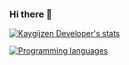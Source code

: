 ### Hi there 👋

<!--
**Kaygijzen/kaygijzen** is a ✨ _special_ ✨ repository because its `README.md` (this file) appears on your GitHub profile.

Here are some ideas to get you started:

- 🔭 I’m currently working on ...
- 🌱 I’m currently learning ...
- 👯 I’m looking to collaborate on ...
- 🤔 I’m looking for help with ...
- 💬 Ask me about ...
- 📫 How to reach me: ...
- 😄 Pronouns: ...
- ⚡ Fun fact: ...
-->

[![Kaygijzen Developer's stats](https://github-readme-stats.vercel.app/api?username=kaygijzen&include_all_commits=true&show_icons=true&theme=nightowl)](https://github.com/kaygijzen/)

[![Programming languages](https://github-readme-stats.vercel.app/api/top-langs/?username=kaygijzen&layout=compact)](https://github.com/kaygijzen/)
<!-- These cards are from https://github.com/anuraghazra/github-readme-stats -->
